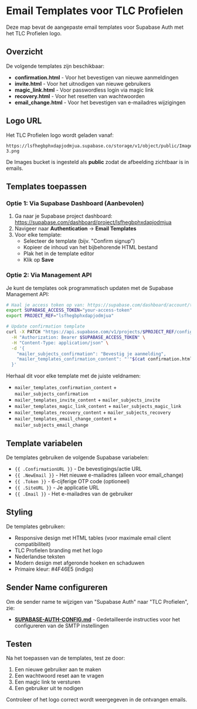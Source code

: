 # Email Templates voor TLC Profielen

Deze map bevat de aangepaste email templates voor Supabase Auth met het TLC Profielen logo.

## Overzicht

De volgende templates zijn beschikbaar:
- **confirmation.html** - Voor het bevestigen van nieuwe aanmeldingen
- **invite.html** - Voor het uitnodigen van nieuwe gebruikers
- **magic_link.html** - Voor passwordless login via magic link
- **recovery.html** - Voor het resetten van wachtwoorden
- **email_change.html** - Voor het bevestigen van e-mailadres wijzigingen

## Logo URL

Het TLC Profielen logo wordt geladen vanaf:
```
https://lsfhegbphxdapjodmjua.supabase.co/storage/v1/object/public/Images/TLC-3.png
```

De Images bucket is ingesteld als **public** zodat de afbeelding zichtbaar is in emails.

## Templates toepassen

### Optie 1: Via Supabase Dashboard (Aanbevolen)

1. Ga naar je Supabase project dashboard: https://supabase.com/dashboard/project/lsfhegbphxdapjodmjua
2. Navigeer naar **Authentication** → **Email Templates**
3. Voor elke template:
   - Selecteer de template (bijv. "Confirm signup")
   - Kopieer de inhoud van het bijbehorende HTML bestand
   - Plak het in de template editor
   - Klik op **Save**

### Optie 2: Via Management API

Je kunt de templates ook programmatisch updaten met de Supabase Management API:

```bash
# Haal je access token op van: https://supabase.com/dashboard/account/tokens
export SUPABASE_ACCESS_TOKEN="your-access-token"
export PROJECT_REF="lsfhegbphxdapjodmjua"

# Update confirmation template
curl -X PATCH "https://api.supabase.com/v1/projects/$PROJECT_REF/config/auth" \
  -H "Authorization: Bearer $SUPABASE_ACCESS_TOKEN" \
  -H "Content-Type: application/json" \
  -d '{
    "mailer_subjects_confirmation": "Bevestig je aanmelding",
    "mailer_templates_confirmation_content": "'"$(cat confirmation.html | sed 's/"/\\"/g' | tr -d '\n')"'"
  }'
```

Herhaal dit voor elke template met de juiste veldnamen:
- `mailer_templates_confirmation_content` + `mailer_subjects_confirmation`
- `mailer_templates_invite_content` + `mailer_subjects_invite`
- `mailer_templates_magic_link_content` + `mailer_subjects_magic_link`
- `mailer_templates_recovery_content` + `mailer_subjects_recovery`
- `mailer_templates_email_change_content` + `mailer_subjects_email_change`

## Template variabelen

De templates gebruiken de volgende Supabase variabelen:
- `{{ .ConfirmationURL }}` - De bevestigings/actie URL
- `{{ .NewEmail }}` - Het nieuwe e-mailadres (alleen voor email_change)
- `{{ .Token }}` - 6-cijferige OTP code (optioneel)
- `{{ .SiteURL }}` - Je applicatie URL
- `{{ .Email }}` - Het e-mailadres van de gebruiker

## Styling

De templates gebruiken:
- Responsive design met HTML tables (voor maximale email client compatibiliteit)
- TLC Profielen branding met het logo
- Nederlandse teksten
- Modern design met afgeronde hoeken en schaduwen
- Primaire kleur: #4F46E5 (indigo)

## Sender Name configureren

Om de sender name te wijzigen van "Supabase Auth" naar "TLC Profielen", zie:
- **[SUPABASE-AUTH-CONFIG.md](./SUPABASE-AUTH-CONFIG.md)** - Gedetailleerde instructies voor het configureren van de SMTP instellingen

## Testen

Na het toepassen van de templates, test ze door:
1. Een nieuwe gebruiker aan te maken
2. Een wachtwoord reset aan te vragen
3. Een magic link te versturen
4. Een gebruiker uit te nodigen

Controleer of het logo correct wordt weergegeven in de ontvangen emails.

